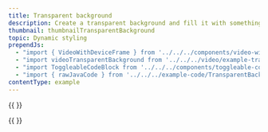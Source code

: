 ```yaml
---
title: Transparent background
description: Create a transparent background and fill it with something such as a video of moving water.
thumbnail: thumbnailTransparentBackground
topic: Dynamic styling
prependJs:
  - "import { VideoWithDeviceFrame } from '../../../components/video-with-device-frame'"
  - "import videoTransparentBackground from '../../../video/example-transparent-background.mp4'"
  - "import ToggleableCodeBlock from '../../../components/toggleable-code-block'"
  - "import { rawJavaCode } from '../../../example-code/TransparentBackgroundActivity.js'"
contentType: example
---
```


{{
  <VideoWithDeviceFrame
    videoFile={videoTransparentBackground}
    rotation="vertical"
    device="pixel-2"
  />
}}

<!-- Any notes about this example would go here.  -->

{{
  <ToggleableCodeBlock
    java={rawJavaCode}
  />
}}
